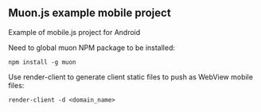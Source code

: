 ## Muon.js example mobile project

Example of mobile.js project for Android

Need to global muon NPM package to be installed:

    npm install -g muon
    
Use render-client to generate client static files to push as WebView mobile files:

    render-client -d <domain_name>

